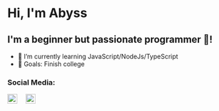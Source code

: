# Hi, I'm Abyss

## I'm a beginner but passionate programmer 🧡!

- 🌱 I’m currently learning JavaScript/NodeJs/TypeScript
- 🥅 Goals: Finish college

### Social Media:

[<img align="left" alt="Abyss | LinkedIn" width="22px" src="https://image.flaticon.com/icons/png/512/174/174857.png" style="padding-right:1rem;"/>](https://www.linkedin.com/in/jose-luis-gonzalez-salinas/)
[<img align="left" alt="Abyss | Facebook" width="22px" src="https://cdn-icons-png.flaticon.com/512/733/733547.png" style="padding-right:1rem;"/>](https://www.facebook.com/joseluis.salinas.3956)
